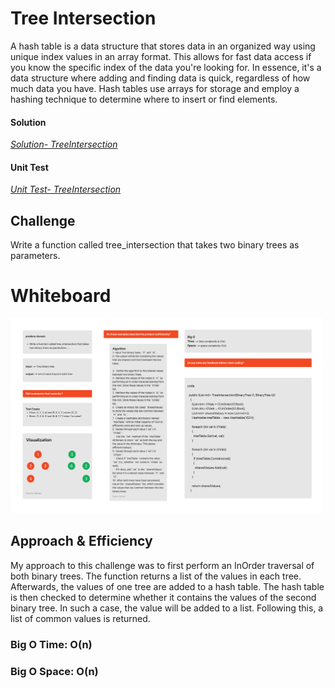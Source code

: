 # Tree Intersection

A hash table is a data structure that stores data in an organized way using unique index values in an array format. This allows for fast data access if you know the specific index of the data you're looking for. In essence, it's a data structure where adding and finding data is quick, regardless of how much data you have. Hash tables use arrays for storage and employ a hashing technique to determine where to insert or find elements.


#### Solution
*[Solution- TreeIntersection](https://github.com/Ody950/data-structures-and-algorithms/blob/main/DataStructures/DataStructures/TreeIntersection)*

#### Unit Test
*[Unit Test- TreeIntersection](https://github.com/Ody950/data-structures-and-algorithms/blob/main/DataStructures/DataStructuresTests/TreeIntersectionTest.cs)*


## Challenge
Write a function called tree_intersection that takes two binary trees as parameters.



# Whiteboard

<img src="./assets2/Insert22.jpg" style="width: 500px;">


## Approach & Efficiency

My approach to this challenge was to first perform an InOrder traversal of both binary trees. The function returns a list of the values in each tree. Afterwards, the values of one tree are added to a hash table. The hash table is then checked to determine whether it contains the values of the second binary tree. In such a case, the value will be added to a list. Following this, a list of common values is returned.

### Big O Time: O(n)


### Big O Space: O(n)
